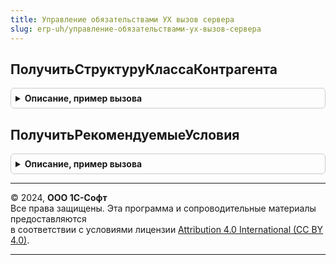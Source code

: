 ```yaml
---
title: Управление обязательствами УХ вызов сервера
slug: erp-uh/управление-обязательствами-ух-вызов-сервера
---
```



## ПолучитьСтруктуруКлассаКонтрагента
<details style="margin: 1em 0; padding: 0.5em; border: 1px solid #ccc; border-radius: 6px;">

<summary style="font-weight: bold; cursor: pointer;">Описание, пример вызова</summary>

```bsl

//Обертка для функции ПолучитьСтруктуруКлассаКонтрагента из модуля УправлениеОбязательствамиУХ
Функция ПолучитьСтруктуруКлассаКонтрагента(КонтрагентВход) Экспорт
```

Пример вызова
```bsl
Результат = УправлениеОбязательствамиУХВызовСервера.ПолучитьСтруктуруКлассаКонтрагента(КонтрагентВход) 
```
</details>

## ПолучитьРекомендуемыеУсловия
<details style="margin: 1em 0; padding: 0.5em; border: 1px solid #ccc; border-radius: 6px;">

<summary style="font-weight: bold; cursor: pointer;">Описание, пример вызова</summary>

```bsl

Функция ПолучитьРекомендуемыеУсловия(Знач СтепеньРиска, Знач СтепеньДоходности, Знач РольКонтрагента) Экспорт
```

Пример вызова
```bsl
Результат = УправлениеОбязательствамиУХВызовСервера.ПолучитьРекомендуемыеУсловия(СтепеньРиска, СтепеньДоходности, РольКонтрагента) 
```
</details>

---

© 2024, **ООО 1С-Софт**  
Все права защищены. Эта программа и сопроводительные материалы предоставляются  
в соответствии с условиями лицензии [Attribution 4.0 International (CC BY 4.0)](https://creativecommons.org/licenses/by/4.0/legalcode).

---

